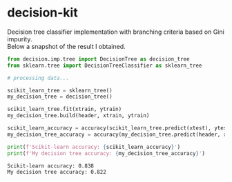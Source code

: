 # decision-kit

Decision tree classifier implementation with branching criteria based on Gini impurity.<br/>
Below a snapshot of the result I obtained.

```python
from decision.imp.tree import DecisionTree as decision_tree
from sklearn.tree import DecisionTreeClassifier as sklearn_tree

# processing data...

scikit_learn_tree = sklearn_tree()
my_decision_tree = decision_tree()

scikit_learn_tree.fit(xtrain, ytrain)
my_decision_tree.build(header, xtrain, ytrain)

scikit_learn_accuracy = accuracy(scikit_learn_tree.predict(xtest), ytest)
my_decision_tree_accuracy = accuracy(my_decision_tree.predict(header, xtest), ytest)

print(f'Scikit-learn accuracy: {scikit_learn_accuracy}')
print(f'My decision tree accuracy: {my_decision_tree_accuracy}')
```
```bash
Scikit-learn accuracy: 0.838
My decision tree accuracy: 0.822
```

